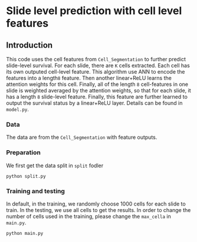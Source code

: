 # Slide level prediction with cell level features

## Introduction

This code uses the cell features from ``Cell_Segmentation`` to further predict slide-level survival. For each slide, there are `K` cells extracted. Each cell has its own outputed cell-level feature. This algorithm use ANN to encode the features into a length`8` feature. Then another linear+ReLU learns the attention weights for this cell. Finally, all of the length `8` cell-features in one slide is weighted averaged by the attention weights, so that for each slide, it has a length `8` slide-level feature. Finally, this feature are further learned to output the survival status by a linear+ReLU layer. Details can be found in ``model.py``.

### Data

The data are from the ``Cell_Segmentation`` with feature outputs.

### Preparation

We first get the data split in ``split`` fodler
```Shell
python split.py
```

### Training and testing
In default, in the training, we randomly choose 1000 cells for each slide to train. In the testing, we use all cells to get the results. In order to change the number of cells used in the training, please change the ``max_cella`` in ``main.py``.

```Shell
python main.py
```
